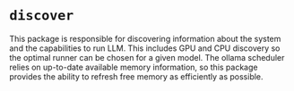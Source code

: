 # `discover`

This package is responsible for discovering information about the system and the capabilities to run LLM.  This includes GPU and CPU discovery so the optimal runner can be chosen for a given model.  The ollama scheduler relies on up-to-date available memory information, so this package provides the ability to refresh free memory as efficiently as possible.